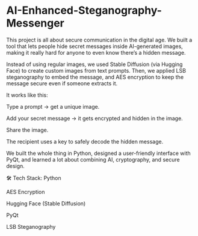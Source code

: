 # AI-Enhanced-Steganography-Messenger
This project is all about secure communication in the digital age. We built a tool that lets people hide secret messages inside AI-generated images, making it really hard for anyone to even know there’s a hidden message.

Instead of using regular images, we used Stable Diffusion (via Hugging Face) to create custom images from text prompts. Then, we applied LSB steganography to embed the message, and AES encryption to keep the message secure even if someone extracts it.

It works like this:

Type a prompt → get a unique image.

Add your secret message → it gets encrypted and hidden in the image.

Share the image.

The recipient uses a key to safely decode the hidden message.

We built the whole thing in Python, designed a user-friendly interface with PyQt, and learned a lot about combining AI, cryptography, and secure design.

🛠 Tech Stack:
Python

AES Encryption

Hugging Face (Stable Diffusion)

PyQt

LSB Steganography
